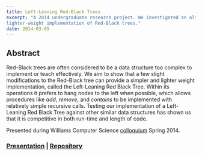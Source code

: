 ```yaml
---
title: Left-Leaning Red-Black Trees
excerpt: "A 2014 undergraduate research project. We investigated an alternative,
lighter-weight implementation of Red-Black trees."
date: 2014-03-05
---
```


## Abstract
Red-Black trees are often considered to be a data structure too complex to implement or teach effectively. We aim to show that a few slight modifications to the Red-Black tree can provide a simpler and lighter weight implementation, called the Left-Leaning Red Black Tree. Within its operations it prefers to hang nodes to the left when possible, which allows procedures like _add_, _remove_, and _contains_ to be implemented with relatively simple recursive calls. Testing our implementation of a Left-Leaning Red Black Tree against other similar data structures has shown us that it is competitive in both run-time and length of code.

Presented during Williams Computer Science [colloquium](https://csci.williams.edu/student-thesis-talks-part-ii/) Spring 2014.

### [Presentation]({{site.baseurl}}/pdfs/llrb_presentation.pdf) | [Repository](https://github.com/tliu526/llrb-trees)
